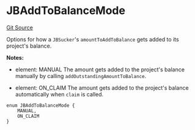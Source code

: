# JBAddToBalanceMode
[Git Source](https://github.com/Bananapus/nana-suckers/blob/faba69dd26a284c037886fb39a0fe6a34055e8dd/src/enums/JBAddToBalanceMode.sol)

Options for how a `JBSucker`'s `amountToAddToBalance` gets added to its project's balance.

**Notes:**
- element: MANUAL The amount gets added to the project's balance manually by calling
`addOutstandingAmountToBalance`.

- element: ON_CLAIM The amount gets added to the project's balance automatically when `claim` is called.


```solidity
enum JBAddToBalanceMode {
    MANUAL,
    ON_CLAIM
}
```


